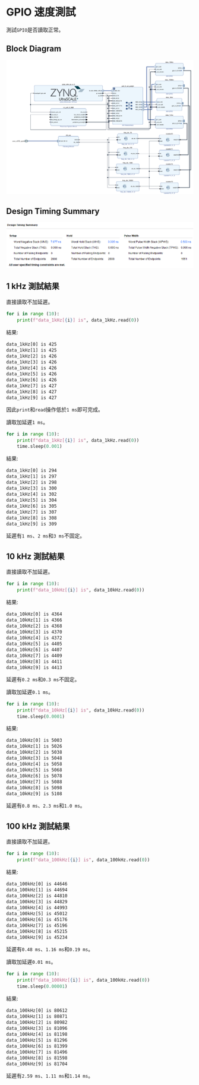 # GPIO 速度測試  
測試`GPIO`是否讀取正常。  
  
## Block Diagram  
![BD.png](BD.png "BD.png")  
  
## Design Timing Summary  
![DTS.png](DTS.png "DTS.png")  
  
## 1 kHz 測試結果  
直接讀取不加延遲。  
```python
for i in range (10):
    print(f"data_1kHz[{i}] is", data_1kHz.read(0))
```
結果:  
```text
data_1kHz[0] is 425
data_1kHz[1] is 425
data_1kHz[2] is 426
data_1kHz[3] is 426
data_1kHz[4] is 426
data_1kHz[5] is 426
data_1kHz[6] is 426
data_1kHz[7] is 427
data_1kHz[8] is 427
data_1kHz[9] is 427
```
因此`print`和`read`操作低於`1 ms`即可完成。  
  
讀取加延遲`1 ms`。  
```python
for i in range (10):
    print(f"data_1kHz[{i}] is", data_1kHz.read(0))
    time.sleep(0.001)
```
結果:  
```text
data_1kHz[0] is 294
data_1kHz[1] is 297
data_1kHz[2] is 298
data_1kHz[3] is 300
data_1kHz[4] is 302
data_1kHz[5] is 304
data_1kHz[6] is 305
data_1kHz[7] is 307
data_1kHz[8] is 308
data_1kHz[9] is 309
```
延遲有`1 ms`、`2 ms`和`3 ms`不固定。  
  
## 10 kHz 測試結果  
直接讀取不加延遲。  
```python
for i in range (10):
    print(f"data_10kHz[{i}] is", data_10kHz.read(0))
```
結果:  
```text
data_10kHz[0] is 4364
data_10kHz[1] is 4366
data_10kHz[2] is 4368
data_10kHz[3] is 4370
data_10kHz[4] is 4372
data_10kHz[5] is 4405
data_10kHz[6] is 4407
data_10kHz[7] is 4409
data_10kHz[8] is 4411
data_10kHz[9] is 4413
```
延遲有`0.2 ms`和`0.3 ms`不固定。  
  
讀取加延遲`0.1 ms`。  
```python
for i in range (10):
    print(f"data_10kHz[{i}] is", data_10kHz.read(0))
    time.sleep(0.0001)
```
結果:  
```text
data_10kHz[0] is 5003
data_10kHz[1] is 5026
data_10kHz[2] is 5038
data_10kHz[3] is 5048
data_10kHz[4] is 5058
data_10kHz[5] is 5068
data_10kHz[6] is 5078
data_10kHz[7] is 5088
data_10kHz[8] is 5098
data_10kHz[9] is 5108
```
延遲有`0.8 ms`、`2.3 ms`和`1.0 ms`。  
  
## 100 kHz 測試結果  
直接讀取不加延遲。  
```python
for i in range (10):
    print(f"data_100kHz[{i}] is", data_100kHz.read(0))
```
結果:  
```text
data_100kHz[0] is 44646
data_100kHz[1] is 44694
data_100kHz[2] is 44810
data_100kHz[3] is 44829
data_100kHz[4] is 44993
data_100kHz[5] is 45012
data_100kHz[6] is 45176
data_100kHz[7] is 45196
data_100kHz[8] is 45215
data_100kHz[9] is 45234
```
延遲有`0.48 ms`、`1.16 ms`和`0.19 ms`。  
  
讀取加延遲`0.01 ms`。  
```python
for i in range (10):
    print(f"data_100kHz[{i}] is", data_100kHz.read(0))
    time.sleep(0.00001)
```
結果:  
```text
data_100kHz[0] is 80612
data_100kHz[1] is 80871
data_100kHz[2] is 80982
data_100kHz[3] is 81096
data_100kHz[4] is 81198
data_100kHz[5] is 81296
data_100kHz[6] is 81399
data_100kHz[7] is 81496
data_100kHz[8] is 81598
data_100kHz[9] is 81704
```
延遲有`2.59 ms`、`1.11 ms`和`1.14 ms`。  